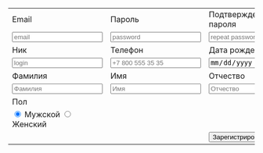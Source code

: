 <html>
<head>
<title>Заголовок документа
<style>
.reg
{
width: 30%;
}
.reg table tr td
{
font-size: 10px;
}
.reg-btn
{
padding:5px 15px;
background:#ccc;
border:0 none;
cursor:pointer;
-webkit-border-radius: 5px;
border-radius: 5px;
}
</style>
</title>
</head>
<body>
<form >
<div class="reg">
<table>
<tr>
<td> Email</td>
<td> Пароль </td>
<td> Подтверждение пароля </td>

</tr>
<tr>
<td> <input type="email" required="required" placeholder="email" > <label></label> </td>
<td> <input type="password" required="required" placeholder="password" > </td>
<td> <input type="password" required="required" placeholder="repeat password" > </td>

</tr>
<tr>
<td> Ник</td>
<td> Телефон </td>
<td> Дата рождения </td>

</tr>
<tr>
<td> <input type="text" required="required" placeholder="login" > </td>
<td> <input type="tel" required="required" placeholder="+7 800 555 35 35" > </td>
<td> <input type="date" required="required" placeholder="01.01.2001" > </td>

</tr>
<tr>
<td> Фамилия</td>
<td> Имя </td>
<td> Отчество </td>

</tr>
<tr>
<td> <input type="text" required="required" placeholder="Фамилия" > </td>
<td> <input type="text" required="required" placeholder="Имя" > </td>
<td> <input type="text" required="required" placeholder="Отчество" > </td>

</tr>
<tr>
<td>
Пол
</td>
</tr>
<tr>
<td>
<input type="radio" id="contactChoice1" value="Мужской" checked>
<label for="contactChoice1">Мужской</label>
<input type="radio" id="contactChoice1" value="Женский">
<label for="contactChoice1">Женский</label>
</td>
</tr>
<tr>
<td> </td>
<td> </td>
<td> <input class="reg-btn" type="submit" value="Зарегистрироваться"> </td>
</tr>
</table>
</div>

</body>
</html>
